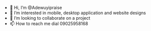 - 👋 Hi, I’m @Adewuyipraise
- 👀 I’m interested in mobile, desktop application and website designs
- 💞️ I’m looking to collaborate on a project
- 📫 How to reach me dial 09025958168

<!---
Adewuyipraise/Adewuyipraise is a ✨ special ✨ repository because its `README.md` (this file) appears on your GitHub profile.
You can click the Preview link to take a look at your changes.
--->

